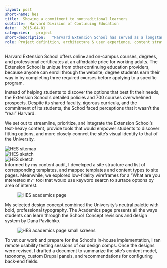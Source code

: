 ```yaml
---
layout: post
short-name: hes
title:  Showing a commitment to nontraditional learners
subtitle:  Harvard Division of Continuing Education
date:   2015-04-01
categories:   project
short-description:   "Harvard Extension School has served as a longstanding institution of continuing education for 100+ years, but its web presence was making its academic offerings and relationship to Harvard University murky. Set on increasing student enrollment and retention, the Extension School wanted a new, responsive website that was as accessible as learning at Harvard."
role: Project definition, architecture & user experience, content strategy, design concept, usability testing
---
```


Harvard Extension School offers online and on-campus courses, degrees, and professional certificates at an affordable price for working adults. The Extension School is unique from other continuing education providers, because anyone can enroll through the website; degree students earn their way in by completing three required courses before applying to a specific program.

Instead of helping students to discover the options that best fit their needs, the Extension School’s detailed policies and 700 courses overwhelmed prospects. Despite its shared faculty, rigorous curricula, and the commitment of its students, the School faced perceptions that it wasn’t the “real” Harvard.

We set out to streamline, prioritize, and integrate the Extension School’s text-heavy content, provide tools that would empower students to discover fitting options, and more closely connect the site’s visual identity to that of the University.

<div class="fig-with-cap">
  <div class="carousel">
    <div><img src="../../../../a/img/hes-01-01.png" alt="HES sitemap"></div>      <div><img src="../../../../a/img/hes-01-02.png" alt="HES sketch"></div>
    <div><img src="../../../../a/img/hes-01-03.png" alt="HES sketch"></div>
  </div>
  <div class="caption">
    <div class="carousel-arrows"></div>
    <figcaption>Informed by my content audit, I developed a site structure and list of corresponding templates, and mapped templates and content types to site pages. Meanwhile, we explored low-fidelity wireframes for a “What are you interested in?” tool that would use keyword search to surface options by area of interest.</figcaption>
  </div>
</div>

<div class="fig-with-cap">
  <figure class="scrollable full-width-image"><img src="../../../../a/img/hes-02.jpg" alt="HES academics page"></figure>
  <figcaption class="caption">My selected design concept combined the University’s neutral palette with bold, professional typography. The Academics page presents all the ways students can learn through the School. Concept revisions and design system by Dana Pavlichko.</figcaption>
</div>

<div class="fig-with-cap">
  <figure class="scrollable center-image"><img src="../../../../a/img/hes-03.jpg" alt="HES academics page small screens"></figure>
</div>

To vet our work and prepare for the School’s in-house implementation, I ran remote usability testing sessions of our design comps. Once the designs were revised, I drafted a document to summarize the site’s content model, taxonomy, custom Drupal panels, and recommendations for configuring back-end fields.
